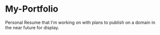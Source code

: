 
# My-Portfolio

Personal Resume that I'm working on with plans to publish on a domain in the near future for display.
